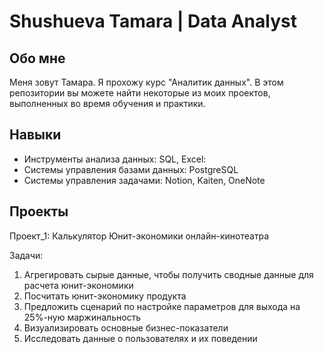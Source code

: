 # Shushueva Tamara | Data Analyst 
## Обо мне
Меня зовут Тамара. Я прохожу курс "Аналитик данных". В этом репозитории вы можете найти некоторые из моих проектов, выполненных во время обучения и практики.
## Навыки
- Инструменты анализа данных: SQL, Excel:
- Системы управления базами данных: PostgreSQL
- Системы управления задачами: Notion, Kaiten, OneNote
## Проекты
Проект_1: Калькулятор Юнит-экономики онлайн-кинотеатра

Задачи:
1. Агрегировать сырые данные, чтобы получить сводные данные для расчета юнит-экономики
2. Посчитать юнит-экономику продукта
3. Предложить сценарий по настройке параметров для выхода на 25%-ную маржинальность
4. Визуализировать основные бизнес-показатели
5. Исследовать данные о пользователях и их поведении
